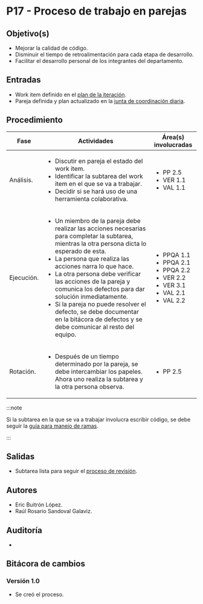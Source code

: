 
# P17 - Proceso de trabajo en parejas

## Objetivo(s)

- Mejorar la calidad de código.
- Disminuir el tiempo de retroalimentación para cada etapa de desarrollo.
- Facilitar el desarrollo personal de los integrantes del departamento.

## Entradas

- Work item definido en el [plan de la iteración](./P12-proceso-planeacion-de-iteracion).
- Pareja definida y plan actualizado en la [junta de coordinación diaria](./P07-proceso-juntas-diarias).

## Procedimiento



<table>
  <thead>
    <th>Fase</th>
    <th>Actividades</th>
    <th>Área(s) involucradas</th>
  </thead>

  <tbody>
    <tr>
      <td>Análisis.</td>
      <td>
        <ul align="left">
          <li>Discutir en pareja el estado del work item.</li>
          <li>Identificar la subtarea del work item en el que se va a trabajar.</li>
          <li>Decidir si se hará uso de una herramienta colaborativa.</li>
        </ul>
      </td>
      <td>
        <ul>
          <li>PP 2.5</li>
          <li>VER 1.1</li>
          <li>VAL 1.1</li>
        </ul>
      </td>
    </tr>
    <tr>
      <td>Ejecución.</td>
      <td>
        <ul align="left">
          <li>Un miembro de la pareja debe realizar las acciones necesarias para completar la subtarea, mientras la otra persona dicta lo esperado de esta.</li>
          <li>La persona que realiza las acciones narra lo que hace.</li>
          <li>La otra persona debe verificar las acciones de la pareja y comunica los defectos para dar solución inmediatamente.</li>
          <li>Si la pareja no puede resolver el defecto, se debe documentar en la bitácora de defectos y se debe comunicar al resto del equipo.</li>
        </ul>
      </td>
      <td>
        <ul>
          <li>PPQA 1.1</li>
          <li>PPQA 2.1</li>
          <li>PPQA 2.2</li>
          <li>VER 2.2</li>
          <li>VER 3.1</li>
          <li>VAL 2.1</li>
          <li>VAL 2.2</li>
        </ul>
      </td>
    </tr>
    <tr>
      <td>Rotación.</td>
      <td>
        <ul align="left">
          <li>Después de un tiempo determinado por la pareja, se debe intercambiar los papeles. Ahora uno realiza la subtarea y la otra persona observa.</li>
        </ul>
      </td>
      <td>
        <ul>
          <li>PP 2.5</li>
        </ul>
      </td>
    </tr>
  </tbody>
</table>

:::note

Si la subtarea en la que se va a trabajar involucra escribir código, se debe seguir la [guía para manejo de ramas](../guias/G12-guia-para-manejo-de-ramas).

:::

## Salidas

- Subtarea lista para seguir el [proceso de revisión](P21-proceso-verificacion-items).

## Autores

- Eric Buitrón López.
- Raúl Rosario Sandoval Galaviz.

## Auditoría

- 

## Bitácora de cambios

### Versión 1.0
- Se creó el proceso.
